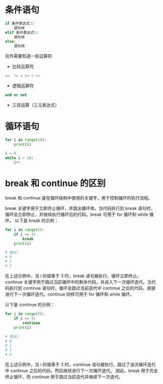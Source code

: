 # 条件语句
```Python
if 条件表达式1:
    语句块
elif 条件表达式2:
    语句块
else:
    语句块
```
另外需要知道一些运算符
- 比较运算符
```python
==  != > >= < <=
```
- 逻辑运算符

```python
and or not
```
- 三目运算（三元表达式）

# 循环语句
```Python
for i in range(10):
    print(i)

i = 0
while i < 10:
    i++
```
# break 和 continue 的区别
break 和 continue 是在循环结构中使用的关键字，用于控制循环的执行流程。

break 关键字用于立即终止循环，并跳出循环体。当代码执行到 break 语句时，循环会立即停止，并继续执行循环后的代码。break 可用于 for 循环和 while 循环。
以下是 break 的示例：
```Python
for i in range(5):
    if i == 3:
        break
    print(i)

# 输出：
# 0
# 1
# 2
```
在上述示例中，当 i 的值等于 3 时，break 语句被执行，循环立即终止。
continue 关键字用于跳过当前循环中的剩余代码，并进入下一次循环迭代。当代码执行到 continue 语句时，循环会跳过当前迭代中 continue 之后的代码，直接进行下一次循环迭代。continue 同样可用于 for 循环和 while 循环。

以下是 continue 的示例：
```Python
for i in range(5):
    if i == 3:
        continue
    print(i)

# 输出：
# 0
# 1
# 2
# 4
```
在上述示例中，当 i 的值等于 3 时，continue 语句被执行，跳过了该次循环迭代中 continue 之后的代码，然后继续进行下一次循环迭代。
因此，break 用于完全终止循环，而 continue 用于跳过当前迭代并继续下一次迭代。